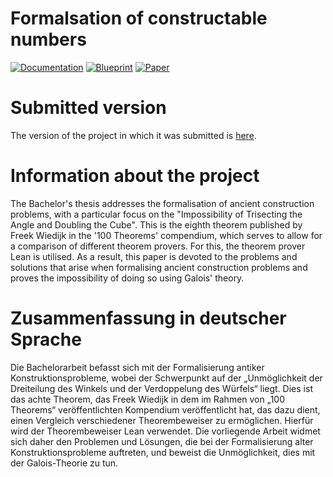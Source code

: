 # Formalsation of constructable numbers 

[![Documentation](https://img.shields.io/badge/Documentation-passing-green)](https://Louis-Le-Grand.github.io/Formalisation-of-constructable-numbers/docs) [![Blueprint](https://img.shields.io/badge/Blueprint-WIP-blue)](https://Louis-Le-Grand.github.io/Formalisation-of-constructable-numbers/blueprint)  [![Paper](https://img.shields.io/badge/Paper-green)](https://github.com/Louis-Le-Grand/Formalisation-of-constructable-numbers/blob/Submitted/blueprint/src/print.pdf)


# Submitted version
The version of the project in which it was submitted is [here](https://github.com/Louis-Le-Grand/Formalisation-of-constructable-numbers/tree/Submitted).

# Information about the project

The Bachelor's thesis addresses the formalisation of ancient construction problems, with a particular focus on the "Impossibility of Trisecting the Angle and Doubling the Cube". 
This is the eighth theorem published by Freek Wiedijk in the '100 Theorems' compendium, which serves to allow for a comparison of different theorem provers. 
For this, the theorem prover Lean is utilised. As a result, this paper is devoted to the problems and solutions that arise when formalising ancient construction problems and proves the impossibility of doing so using Galois' theory.

# Zusammenfassung in deutscher Sprache
Die Bachelorarbeit befasst sich mit der Formalisierung antiker Konstruktionsprobleme, wobei der Schwerpunkt auf der „Unmöglichkeit der Dreiteilung des Winkels und der Verdoppelung des Würfels“ liegt. 
Dies ist das achte Theorem, das Freek Wiedijk in dem im Rahmen von „100 Theorems“ veröffentlichten Kompendium veröffentlicht hat, das dazu dient, einen Vergleich verschiedener Theorembeweiser zu ermöglichen. 
Hierfür wird der Theorembeweiser Lean verwendet. Die vorliegende Arbeit widmet sich daher den Problemen und Lösungen, die bei der Formalisierung alter Konstruktionsprobleme auftreten, und beweist die Unmöglichkeit, dies mit der Galois-Theorie zu tun.
